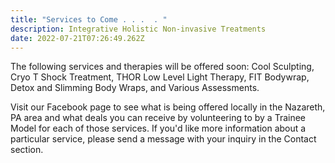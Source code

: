 ```yaml
---
title: "Services to Come . . .  . "
description: Integrative Holistic Non-invasive Treatments
date: 2022-07-21T07:26:49.262Z
---
```

The following services and therapies will be offered soon: Cool Sculpting, Cryo T Shock Treatment, THOR Low Level Light Therapy, FIT Bodywrap, Detox and Slimming Body Wraps, and Various Assessments.  

Visit our Facebook page to see what is being offered locally in the Nazareth, PA  area and what deals you can receive by volunteering to by a Trainee Model for each of those services.  If you'd like more information about a particular service, please send a message with your inquiry in the Contact section.